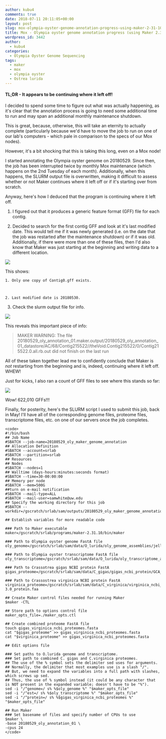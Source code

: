 ```yaml
---
author: kubu4
comments: true
date: 2018-07-11 20:11:05+00:00
layout: post
slug: mox-olympia-oyster-genome-annotation-progress-using-maker-2-31-10
title: Mox - Olympia oyster genome annotation progress (using Maker 2.31.10)
wordpress_id: 3442
author:
  - kubu4
categories:
  - Olympia Oyster Genome Sequencing
tags:
  - maker
  - mox
  - olympia oyster
  - Ostrea lurida
---
```


#### TL;DR - It appears to be continuing where it left off!



I decided to spend some time to figure out what was actually happening, as it's clear that the annotation process is going to need some additional time to run and may span an additional monthly maintenance shutdown.

This is great, because, otherwise, this will take an eternity to actually complete (particularly because we'd have to move the job to run on one of our lab's computers - which pale in comparison to the specs of our Mox nodes).

However, it's a bit shocking that this is taking this long, even on a Mox node!

I started annotating the Olympia oyster genome on 20180529. Since then, the job has been interrupted twice by monthly Mox maintenance (which happens on the 2nd Tuesday of each month). Additionally, when this happens, the SLURM output file is overwritten, making it difficult to assess whether or not Maker continues where it left off or if it's starting over from scratch.

Anyway, here's how I deduced that the program is continuing where it left off.





  1. I figured out that it produces a generic feature format (GFF) file for each contig.



  2. Decided to search for the first contig GFF and look at it's last modified date. This would tell me if it was newly generated (i.e. on the date that the job was restarted after the maintenance shutdown) or if it was old. Additionally, if there were more than one of these files, then I'd also know that Maker was just starting at the beginning and writing data to a different location.

![](http://owl.fish.washington.edu/Athaliana/20180711_mox_maker_progress_01.png)

This shows:



    1. Only one copy of Contig0.gff exists.



    2. Last modified date is 20180530.





  3. Check the slurm output file for info.

![](http://owl.fish.washington.edu/Athaliana/20180711_mox_maker_progress_02.png)

This reveals this important piece of info:



<blockquote>
  MAKER WARNING: The file 20180529_oly_annotation_01.maker.output/20180529_oly_annotation_01_datastore/AC/68/Contig215522//theVoid.Contig215522/0/Contig215522.0.all.rb.out
  did not finish on the last run
</blockquote>




All of these taken together lead me to confidently conclude that Maker is _not_ restarting from the beginning and is, indeed, continuing where it left off. WHEW!

Just for kicks, I also ran a count of GFF files to see where this stands so far:

![](http://owl.fish.washington.edu/Athaliana/20180711_mox_maker_progress_03.png)

Wow! 622,010 GFFs!!!

Finally, for posterity, here's the SLURM script I used to submit this job, back in May! I'll have all of the corresponding genome files, proteome files, transcriptome files, etc. on one of our servers once the job completes.


    
    <code>
    #!/bin/bash
    ## Job Name
    #SBATCH --job-name=20180529_oly_maker_genome_annotation
    ## Allocation Definition
    #SBATCH --account=srlab
    #SBATCH --partition=srlab
    ## Resources
    ## Nodes
    #SBATCH --nodes=1
    ## Walltime (days-hours:minutes:seconds format)
    #SBATCH --time=30-00:00:00
    ## Memory per node
    #SBATCH --mem=500G
    ##turn on e-mail notification
    #SBATCH --mail-type=ALL
    #SBATCH --mail-user=samwhite@uw.edu
    ## Specify the working directory for this job
    #SBATCH --workdir=/gscratch/srlab/sam/outputs/20180529_oly_maker_genome_annotation
    
    ## Establish variables for more readable code
    
    ### Path to Maker executable
    maker=/gscratch/srlab/programs/maker-2.31.10/bin/maker
    
    ### Path to Olympia oyster genome FastA file
    oly_genome=/gscratch/srlab/sam/data/O_lurida/oly_genome_assemblies/jelly.out.fasta
    
    ### Path to Olympia oyster transcriptome FastA file
    oly_transcriptome=/gscratch/srlab/sam/data/O_lurida/oly_transcriptome_assemblies/Olurida_transcriptome_v3.fasta
    
    ### Path to Crassotrea gigas NCBI protein FastA
    gigas_proteome=/gscratch/srlab/sam/data/C_gigas/gigas_ncbi_protein/GCA_000297895.1_oyster_v9_protein.faa
    
    ### Path to Crassostrea virginica NCBI protein FastA
    virginica_proteome=/gscratch/srlab/sam/data/C_virginica/virginica_ncbi_protein/GCF_002022765.2_C_virginica-3.0_protein.faa
    
    ## Create Maker control files needed for running Maker
    $maker -CTL
    
    ## Store path to options control file
    maker_opts_file=./maker_opts.ctl
    
    ## Create combined proteome FastA file
    touch gigas_virginica_ncbi_proteomes.fasta
    cat "$gigas_proteome" >> gigas_virginica_ncbi_proteomes.fasta
    cat "$virginica_proteome" >> gigas_virginica_ncbi_proteomes.fasta
    
    ## Edit options file
    
    ### Set paths to O.lurida genome and transcriptome.
    ### Set path to combined C. gigas and C.virginica proteomes.
    ## The use of the % symbol sets the delimiter sed uses for arguments.
    ## Normally, the delimiter that most examples use is a slash "/".
    ## But, we need to expand the variables into a full path with slashes, which screws up sed.
    ## Thus, the use of % symbol instead (it could be any character that is NOT present in the expanded variable; doesn't have to be "%").
    sed -i "/^genome=/ s% %$oly_genome %" "$maker_opts_file"
    sed -i "/^est=/ s% %$oly_transcriptome %" "$maker_opts_file"
    sed -i "/^protein=/ s% %$gigas_virginica_ncbi_proteomes %" "$maker_opts_file"
    
    ## Run Maker
    ### Set basename of files and specify number of CPUs to use
    $maker \
    -base 20180529_oly_annotation_01 \
    -cpus 24
    </code>
